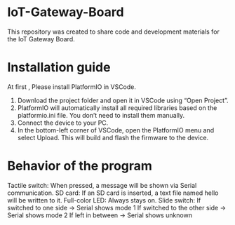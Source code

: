 # IoT-Gateway-Board
This repository was created to share code and development materials for the IoT Gateway Board.


# Installation guide
At first , Please install PlatformIO in VSCode.

1. Download the project folder and open it in VSCode using “Open Project”.
2. PlatformIO will automatically install all required libraries based on the platformio.ini file. You don’t need to install them manually.
3. Connect the device to your PC.
4. In the bottom-left corner of VSCode, open the PlatformIO menu and select Upload. This will build and flash the firmware to the device.

# Behavior of the program

Tactile switch: When pressed, a message will be shown via Serial communication.
SD card: If an SD card is inserted, a text file named hello will be written to it.
Full-color LED: Always stays on.
Slide switch:
  If switched to one side → Serial shows mode 1
  If switched to the other side → Serial shows mode 2
  If left in between → Serial shows unknown

